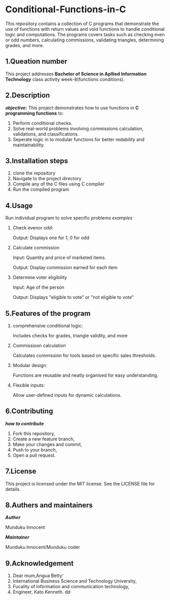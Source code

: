 # Conditional-Functions-in-C
This repository contains a collection of C programs that demonstrate the use of functions with return values and void functions to handle conditional logic and computations. The programs covers tasks such as checking even or odd numbers, calculating commissions, validating triangles, determining grades, and more.
## 1.Queation number
This project addresses ****Bachelor of Science in Apllied Information Technology**** class activity week-8(functions conditions).
## 2.Description
_**objective:**_
This project demonstrates how to use functions in **C programming functions** to:
1. Perform conditional checks.
2. Solve real-world problems involving commissions calculation, validations, and classifications.
3. Seperate logic in to modular functions for better redability and maintainability.
## 3.Installation steps
1. clone the repository
2. Navigate to the project directory
3. Compile any of the C files using C compiler
4. Run the compiled program
## 4.Usage
Run individual program to solve specific problems
_examples_

1. Check evenor odd:

   Output: Displays one for 1, 0 for odd

3. Calculate commission

   Input: Quantity and price of marketed items.

   Output: Display commission earned for each item
5. Determine voter eligibility

   Input: Age of the person

   Output: Displays "eligible to vote" or "not eligible to vote"
## 5.Features of the program
1. comprehensive conditional logic:

   Includes checks for grades, triangle validity, and more
2. Commissioon calculation

   Calculates commission for tools based on specific sales thresholds.
4. Modular design:

   Functions are reusable and neatly organised for easy understanding.
6. Flexible inputs:

   Allow user-defined inputs for dynamic calculations.
## 6.Contributing
_**how to contribute**_

1. Fork this repository,
2. Create a new feature branch,
3. Make your changes and commit,
4. Push to your branch,
5. Open a pull request.
## 7.License
This project is licensed under the MIT license. See the LICENSE file for details.
## 8.Authers and maintainers
_**Auther**_

Munduku Innocent

_**Maintainer**_

Munduku Innocent/Munduku coder
## 9.Acknowledgement
1. Dear mum,Angua Betty'
2. International Business Science and Technology University,
3. Fucality of information and communication technology,
4. Engineer, Kato Kenneth.
dd
